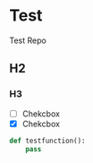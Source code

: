# Test
Test Repo
## H2
### H3
- [ ]  Chekcbox
- [x] Chekcbox
```python
def testfunction():
	pass
```